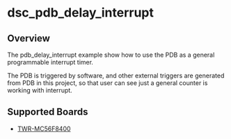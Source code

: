 # dsc_pdb_delay_interrupt

## Overview

The pdb_delay_interrupt example show how to use the PDB as a general programmable interrupt timer.

The PDB is triggered by software, and other external triggers are generated from PDB in this project,
so that user can see just a general counter is working with interrupt.

## Supported Boards
- [TWR-MC56F8400](../../../_boards/twrmc56f8400/driver_examples/pdb/delay_interrupt/example_board_readme.md)
